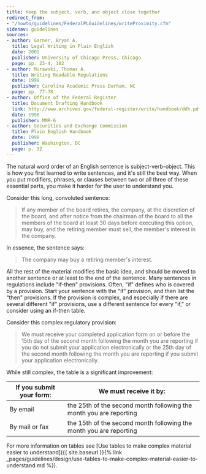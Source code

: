 ```yaml
---
title: Keep the subject, verb, and object close together
redirect_from:
- "/howto/guidelines/FederalPLGuidelines/writeProximity.cfm"
sidenav: guidelines
sources:
- author: Garner, Bryan A.
  title: Legal Writing in Plain English
  date: 2001
  publisher: University of Chicago Press, Chicago
  page: pp. 23-4, 102
- author: Murawski, Thomas A.
  title: Writing Readable Regulations
  date: 1999
  publisher: Carolina Academic Press Durham, NC
  page: pp. 77-78
- author: Office of the Federal Register
  title: Document Drafting Handbook
  link: http://www.archives.gov/federal-register/write/handbook/ddh.pdf
  date: 1998
  publisher: MMR-6
- author: Securities and Exchange Commission
  title: Plain English Handbook
  date: 1998
  publisher: Washington, DC
  page: p. 32
---
```


The natural word order of an English sentence is subject-verb-object. This is how you first learned to write sentences, and it's still the best way. When you put modifiers, phrases, or clauses between two or all three of these essential parts, you make it harder for the user to understand you.

Consider this long, convoluted sentence:

> If any member of the board retires, the company, at the discretion of the board, and after notice from the chairman of the board to all the members of the board at least 30 days before executing this option, may buy, and the retiring member must sell, the member's interest in the company.

In essence, the sentence says:

> The company may buy a retiring member's interest.

All the rest of the material modifies the basic idea, and should be moved to another sentence or at least to the end of the sentence. Many sentences in regulations include "if-then" provisions. Often, "if" defines who is covered by a provision. Start your sentence with the "if" provision, and then list the "then" provisions. If the provision is complex, and especially if there are several different "if" provisions, use a different sentence for every "if," or consider using an if-then table.

Consider this complex regulatory provision:

> We must receive your completed application form on or before the 15th day of the second month following the month you are reporting if you do not submit your application electronically or the 25th day of the second month following the month you are reporting if you submit your application electronically.

While still complex, the table is a significant improvement:

<div class="example-container">

If you submit your form: | We must receive it by:
--- | ---
By email | the 25th of the second month following the month you are reporting
By mail or fax | the 15th of the second month following the month you are reporting

</div>

For more information on tables see [Use tables to make complex material easier to understand]({{ site.baseurl }}{% link _pages/guidelines/design/use-tables-to-make-complex-material-easier-to-understand.md %}).
